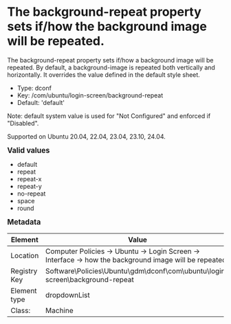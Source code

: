 # The background-repeat property sets if/how the background image will be repeated.

The background-repeat property sets if/how a background image will be repeated. By default, a background-image is repeated both vertically and horizontally.  It overrides the value defined in the default style sheet.

- Type: dconf
- Key: /com/ubuntu/login-screen/background-repeat
- Default: 'default'

Note: default system value is used for "Not Configured" and enforced if "Disabled".

Supported on Ubuntu 20.04, 22.04, 23.04, 23.10, 24.04.

<span style="font-size: larger;">**Valid values**</span>

* default
* repeat
* repeat-x
* repeat-y
* no-repeat
* space
* round


<span style="font-size: larger;">**Metadata**</span>

| Element      | Value            |
| ---          | ---              |
| Location     | Computer Policies -> Ubuntu -> Login Screen -> Interface -> how the background image will be repeated.    |
| Registry Key | Software\Policies\Ubuntu\gdm\dconf\com\ubuntu\login-screen\background-repeat         |
| Element type | dropdownList |
| Class:       | Machine       |
